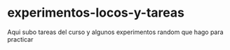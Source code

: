 # experimentos-locos-y-tareas
Aqui subo tareas del curso y algunos experimentos random que hago para practicar
